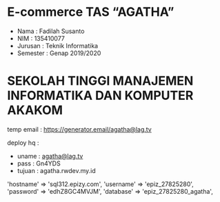 # E-commerce TAS “AGATHA”

- Nama 	    : Fadilah Susanto
- NIM 	    : 135410077
- Jurusan 	: Teknik Informatika
- Semester 	: Genap 2019/2020

# SEKOLAH TINGGI MANAJEMEN INFORMATIKA DAN KOMPUTER AKAKOM

temp email : https://generator.email/agatha@lag.tv

deploy hq : 
- uname : agatha@lag.tv
- pass : Gn4YDS
- tujuan : agatha.rwdev.my.id


'hostname' => 'sql312.epizy.com',
'username' => 'epiz_27825280',
'password' => 'edhZ8GC4MVJM',
'database' => 'epiz_27825280_agatha',